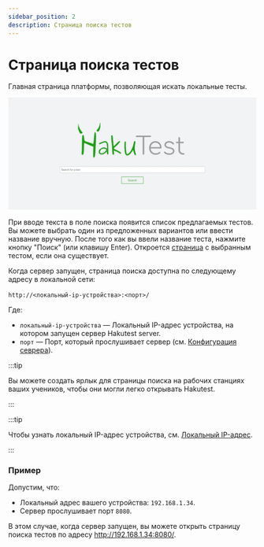 ```yaml
---
sidebar_position: 2
description: Страница поиска тестов
---
```


# Страница поиска тестов

Главная страница платформы, позволяющая искать локальные тесты.

![Страница поиска](./img/search.webp)

При вводе текста в поле поиска появится список предлагаемых тестов. Вы можете выбрать один из предложенных вариантов или ввести название вручную. После того как вы ввели название теста, нажмите кнопку "Поиск" (или клавишу Enter). Откроется [страница](/docs/app/test-page) с выбранным тестом, если она существует.

Когда сервер запущен, страница поиска доступна по следующему адресу в локальной сети:

`http://<локальный-ip-устройства>:<порт>/`

Где:

-   `локальный-ip-устройства` &mdash; Локальный IP-адрес устройства, на котором запущен сервер Hakutest server.
-   `порт` &mdash; Порт, который прослушивает сервер (см. [Конфигурация севрера](/docs/configuration/server#port)).

:::tip

Вы можете создать ярлык для страницы поиска на рабочих станциях ваших учеников,
чтобы они могли легко открывать Hakutest.

:::

:::tip

Чтобы узнать локальный IP-адрес устройства, см. [Локальный IP-адрес](/docs/guide/local-ip).

:::

### Пример

Допустим, что:

-   Локальный адрес вашего устройства: `192.168.1.34`.
-   Сервер прослушивает порт `8080`.

В этом случае, когда сервер запущен, вы можете открыть страницу поиска тестов по адресу http://192.168.1.34:8080/.
